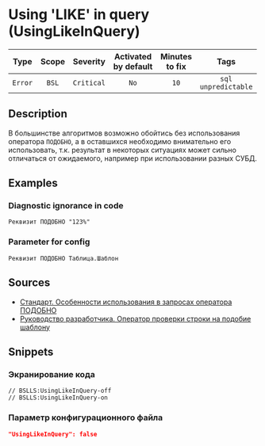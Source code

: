 # Using 'LIKE' in query (UsingLikeInQuery)

 |  Type   | Scope |  Severity  | Activated<br>by default | Minutes<br>to fix |              Tags              |
 |:-------:|:-----:|:----------:|:-----------------------------:|:-----------------------:|:------------------------------:|
 | `Error` | `BSL` | `Critical` |             `No`              |          `10`           | `sql`<br>`unpredictable` | 

<!-- Блоки выше заполняются автоматически, не трогать -->
## Description
<!-- Описание диагностики заполняется вручную. Необходимо понятным языком описать смысл и схему работу -->

В большинстве алгоритмов возможно обойтись без использования оператора `ПОДОБНО`, а в оставшихся необходимо внимательно его использовать, т.к. результат в некоторых ситуациях может сильно отличаться от ожидаемого, например при использовании разных СУБД.

## Examples
<!-- В данном разделе приводятся примеры, на которые диагностика срабатывает, а также можно привести пример, как можно исправить ситуацию -->

### Diagnostic ignorance in code

```bsl
Реквизит ПОДОБНО "123%"
```

### Parameter for config

```bsl
Реквизит ПОДОБНО Таблица.Шаблон
```

## Sources
<!-- Необходимо указывать ссылки на все источники, из которых почерпнута информация для создания диагностики -->
<!-- Примеры источников

* Источник: [Стандарт: Тексты модулей](https://its.1c.ru/db/v8std#content:456:hdoc)
* Полезная информация: [Отказ от использования модальных окон](https://its.1c.ru/db/metod8dev#content:5272:hdoc)
* Источник: [Cognitive complexity, ver. 1.4](https://www.sonarsource.com/docs/CognitiveComplexity.pdf) -->

- [Стандарт. Особенности использования в запросах оператора ПОДОБНО](https://its.1c.ru/db/v8std#content:726:hdoc)
- [Руководство разработчика. Оператор проверки строки на подобие шаблону](https://its.1c.ru/db/v8318doc#bookmark:dev:TI000000506)

## Snippets

<!-- Блоки ниже заполняются автоматически, не трогать -->
### Экранирование кода

```bsl
// BSLLS:UsingLikeInQuery-off
// BSLLS:UsingLikeInQuery-on
```

### Параметр конфигурационного файла

```json
"UsingLikeInQuery": false
```
